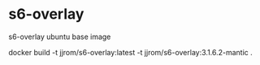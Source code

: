 # s6-overlay
s6-overlay ubuntu base image 

docker build -t jjrom/s6-overlay:latest -t jjrom/s6-overlay:3.1.6.2-mantic . 
